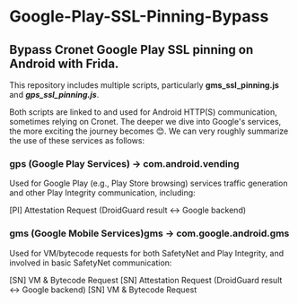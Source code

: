 # Google-Play-SSL-Pinning-Bypass

## Bypass Cronet Google Play SSL pinning on Android with Frida.

This repository includes multiple scripts, particularly **gms_ssl_pinning.js** and ***gps_ssl_pinning.js***.

Both scripts are linked to and used for Android HTTP(S) communication, sometimes relying on Cronet. The deeper we dive into Google's services, the more exciting the journey becomes 😊. We can very roughly summarize the use of these services as follows:



### gps (Google Play Services) → com.android.vending
Used for Google Play (e.g., Play Store browsing) services traffic generation and other Play Integrity communication, including:

[PI] Attestation Request (DroidGuard result ↔ Google backend)


### gms (Google Mobile Services)gms → com.google.android.gms
Used for VM/bytecode requests for both SafetyNet and Play Integrity, and involved in basic SafetyNet communication:

[SN] VM & Bytecode Request
[SN] Attestation Request (DroidGuard result ↔ Google backend)
[SN] VM & Bytecode Request
